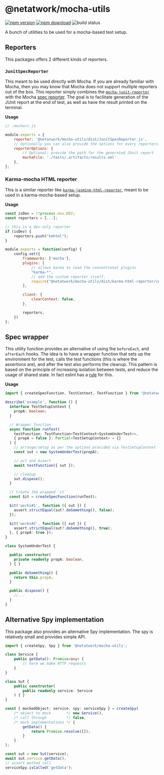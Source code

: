 # @netatwork/mocha-utils

[![npm version](https://img.shields.io/npm/v/@netatwork/mocha-utils)](https://www.npmjs.com/package/@sparser/email-address-parser)
[![npm download](https://img.shields.io/npm/dt/@netatwork/mocha-utils?label=npm%20download)](https://www.npmjs.com/package/@netatwork/mocha-utils)
![build status](https://github.com/Netatwork-de/mocha-utils/workflows/build/badge.svg)

A bunch of utilities to be used for a mocha-based test setup.

## Reporters

This packages offers 2 different kinds of reporters.

### `JunitSpecReporter`

This meant to be used directly with Mocha.
If you are already familiar with Mocha, then you may know that Mocha does not support multiple reporters out of the box.
This reporter simply combines the [`mocha-junit-reporter`](https://www.npmjs.com/package/mocha-junit-reporter) with the Mocha [spec reporter](https://mochajs.org/#spec).
The goal is to facilitate generation of the JUnit report at the end of test, as well as have the result printed on the terminal.

**Usage**

```js
// .mocharc.js

module.exports = {
    reporter: '@netatwork/mocha-utils/dist/JunitSpecReporter.js',
    // Optionally you can also provide the options for every reporters.
	reporterOptions: {
        // Optional: provide the path for the generated JUnit report
		mochaFile: './tests/.artifacts/results.xml'
	},
};
```

### Karma-mocha HTML reporter

This is a similar reporter like [`karma-jasmine-html-reporter`](https://www.npmjs.com/package/karma-jasmine-html-reporter), meant to be used in a karma-mocha-based setup.

**Usage**

```js
const isDev = !!process.env.DEV;
const reporters = [...];

// this is a dev-only reporter
if (isDev) {
    reporters.push("kmhtml");
}

module.exports = function(config) {
    config.set({
        frameworks: ['mocha'],
        plugins: [
            // allows karma to load the conventional plugins
            "karma-*",
            // add the custom reporter itself.
            require("@netatwork/mocha-utils/dist/karma-html-reporter/index"),
        ],

        client: {
            clearContext: false,
        },

        reporters,
    })
};
```

## Spec wrapper

This utility function provides an alternative of using the `beforeEach`, and `afterEach` hooks.
The idea is to have a wrapper function that sets up the environment for the test, calls the test functions (this is where the assertions are), and after the test also performs the cleanup.
This pattern is based on the principle of increasing isolation between tests, and reduce the usage of shared state.
In fact eslint has a [rule](https://github.com/lo1tuma/eslint-plugin-mocha/blob/master/docs/rules/no-hooks.md) for this.

**Usage**

```typescript
import { createSpecFunction, TestContext, TestFunction } from '@netatwork/mocha-utils';

describe('example', function () {
  interface TestSetupContext {
    propA: boolean;
  }

  // Wrapper function
  async function runTest(
    testFunction: TestFunction<TestContext<SystemUnderTest>>,
    { propA = false }: Partial<TestSetupContext> = {}
  ) {
    // arrange/setup as per the options provided via TestSetupContext
    const sut = new SystemUnderTest(propA);

    // act and Assert
    await testFunction({ sut });

    // cleanup
    sut.dispose();
  }

  // Create the wrapped `it`
  const $it = createSpecFunction(runTest);

  $it('works#1', function ({ sut }) {
    assert.strictEqual(sut?.doSomething(), false);
  });

  $it('works#2', function ({ sut }) {
    assert.strictEqual(sut?.doSomething(), true);
  }, { propA: true });
}

class SystemUnderTest {

  public constructor(
    private readonly propA: boolean,
  ) { }

  public doSomething() {
    return this.propA;
  }

  public dispose() {
    //...
  }
}
```

## Alternative Spy implementation

This package also provides an alternative Spy implementation.
The spy is relatively small and provides simple API.

```typescript
import { createSpy, Spy } from '@netatwork/mocha-utils';

class Service {
    public getData(): Promise<any> {
        // here we make HTTP requests
    }
}

class Sut {
    public constructor(
        public readonly service: Service
    ) { }
}

const { mockedObject: service, spy: serviceSpy } = createSpy(
    /* object to mock       */ new Service(),
    /* call through         */ false,
    /* mock implementations */ {
        getData() {
            return Promise.resolve([]);
        }
    }
);

const sut = new Sut(service);
await sut.service.getData();
// assert method call
serviceSpy.isCalled('getData');
```
